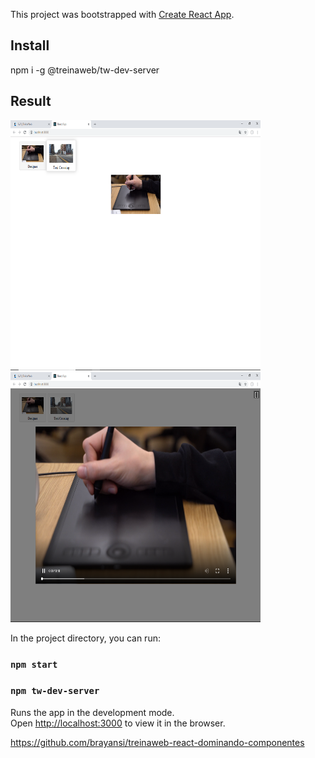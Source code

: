 This project was bootstrapped with [Create React App](https://github.com/facebook/create-react-app).
## Install
npm i -g @treinaweb/tw-dev-server

## Result

<div>
    <img src="https://github.com/brayansi/2019-React-Components/blob/master/assets/img/Desktop%20Screenshot%202019.02.06%20-%2016.35.46.05.png?raw=true" width="400" height="400" />
  <img src="https://github.com/brayansi/2019-React-Components/blob/master/assets/img/Desktop%20Screenshot%202019.02.06%20-%2016.35.53.70.png?raw=true" width="400" height="400" />
 </div>

In the project directory, you can run:

### `npm start`
### `npm tw-dev-server`

Runs the app in the development mode.<br>
Open [http://localhost:3000](http://localhost:3000) to view it in the browser.

https://github.com/brayansi/treinaweb-react-dominando-componentes
